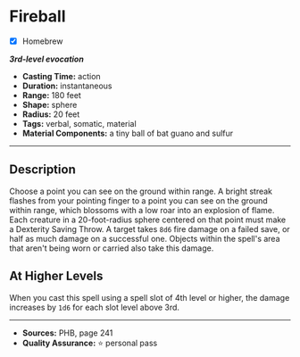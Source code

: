 # Fireball
- [x] Homebrew

***3rd-level evocation***
- **Casting Time:** action
- **Duration:** instantaneous
- **Range:** 180 feet
- **Shape:** sphere
- **Radius:** 20 feet
- **Tags:** verbal, somatic, material
- **Material Components:** a tiny ball of bat guano and sulfur

---

## Description
Choose a point you can see on the ground within range.
A bright streak flashes from your pointing finger to a point you can see on the ground within range, which blossoms with a low roar into an explosion of flame.
Each creature in a 20-foot-radius sphere centered on that point must make a Dexterity Saving Throw.
A target takes `8d6` fire damage on a failed save, or half as much damage on a successful one.
Objects within the spell's area that aren't being worn or carried also take this damage.

## At Higher Levels
When you cast this spell using a spell slot of 4th level or higher, the damage increases by `1d6` for each slot level above 3rd.

---

- **Sources:** PHB, page 241
- **Quality Assurance:** :star: personal pass
